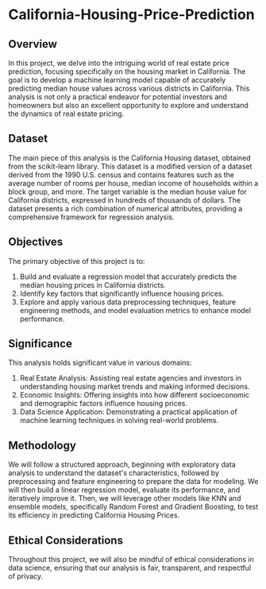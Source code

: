 # California-Housing-Price-Prediction
## Overview
In this project, we delve into the intriguing world of real estate price prediction, focusing specifically on the housing market in California. The goal is to develop a machine learning model capable of accurately predicting median house values across various districts in California. This analysis is not only a practical endeavor for potential investors and homeowners but also an excellent opportunity to explore and understand the dynamics of real estate pricing.

## Dataset
The main piece of this analysis is the California Housing dataset, obtained from the scikit-learn library. This dataset is a modified version of a dataset derived from the 1990 U.S. census and contains features such as the average number of rooms per house, median income of households within a block group, and more. The target variable is the median house value for California districts, expressed in hundreds of thousands of dollars. The dataset presents a rich combination of numerical attributes, providing a comprehensive framework for regression analysis.

## Objectives
The primary objective of this project is to:

1. Build and evaluate a regression model that accurately predicts the median housing prices in California districts.
2. Identify key factors that significantly influence housing prices.
3. Explore and apply various data preprocessing techniques, feature engineering methods, and model evaluation metrics to enhance model performance.
    
## Significance
This analysis holds significant value in various domains:

1. Real Estate Analysis: Assisting real estate agencies and investors in understanding housing market trends and making informed decisions.
2. Economic Insights: Offering insights into how different socioeconomic and demographic factors influence housing prices.
3. Data Science Application: Demonstrating a practical application of machine learning techniques in solving real-world problems.

## Methodology
We will follow a structured approach, beginning with exploratory data analysis to understand the dataset's characteristics, followed by preprocessing and feature engineering to prepare the data for modeling. We will then build a linear regression model, evaluate its performance, and iteratively improve it. Then, we will leverage other models like KNN and ensemble models, specifically Random Forest and Gradient Boosting, to test its efficiency in predicting California Housing Prices. 

## Ethical Considerations
Throughout this project, we will also be mindful of ethical considerations in data science, ensuring that our analysis is fair, transparent, and respectful of privacy.
